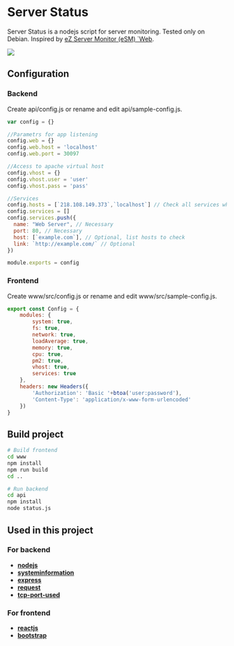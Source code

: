 # Server Status

Server Status is a nodejs script for server monitoring. Tested only on Debian. Inspired by [eZ Server Monitor (eSM) `Web](https://www.ezservermonitor.com/esm-web/features).

![](https://screenshots.firefoxusercontent.com/images/1a773f64-85a7-4f93-9a90-e8dc37aaf54d.png)

## Configuration

### Backend
Create api/config.js or rename and edit api/sample-config.js.
```js
var config = {}

//Parametrs for app listening
config.web = {}
config.web.host = 'localhost'
config.web.port = 30097

//Access to apache virtual host
config.vhost = {}
config.vhost.user = 'user'
config.vhost.pass = 'pass'

//Services
config.hosts = [`218.108.149.373`,`localhost`] // Check all services whith this hosts
config.services = []
config.services.push({
  name: "Web Server", // Necessary
  port: 80, // Necessary
  host: [`example.com`], // Optional, list hosts to check
  link: `http://example.com/` // Optional
})

module.exports = config
```

### Frontend
Create www/src/config.js or rename and edit www/src/sample-config.js.
```js
export const Config = {
    modules: {
        system: true,
        fs: true,
        network: true,
        loadAverage: true,
        memory: true,
        cpu: true,
        pm2: true,
        vhost: true,
        services: true
    },
    headers: new Headers({
        'Authorization': 'Basic '+btoa('user:password'), 
        'Content-Type': 'application/x-www-form-urlencoded'
    })
}
```

## Build project

```sh
# Build frontend
cd www
npm install
npm run build
cd ..

# Run backend
cd api
npm install
node status.js 
```

## Used in this project

### For backend

- **[nodejs](https://nodejs.org)**
- **[systeminformation](https://github.com/sebhildebrandt/systeminformation)**
- **[express](https://expressjs.com/)**
- **[request](https://github.com/request/request)**
- **[tcp-port-used](https://github.com/stdarg/tcp-port-used)**

### For frontend

- **[reactjs](https://reactjs.org/)**
- **[bootstrap](https://getbootstrap.com/)**

